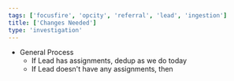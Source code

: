 ```yaml
---
tags: ['focusfire', 'opcity', 'referral', 'lead', 'ingestion']
title: ['Changes Needed']
type: 'investigation'
---
```


- General Process
	- If Lead has assignments, dedup as we do today
	- If Lead doesn't have any assignments, then